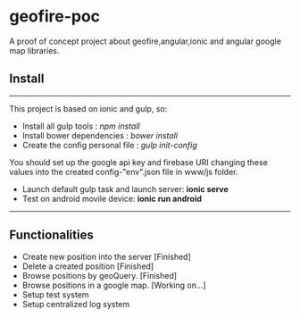 # geofire-poc

A proof of concept project about geofire,angular,ionic and angular google map libraries.

## Install
---
This project is based on ionic and gulp, so:
* Install all gulp tools : *npm install*
* Install bower dependencies : *bower install*
* Create the config personal file : *gulp init-config* 

You should set up the google api key and firebase URI changing these 
values into the created config-"env".json file in www/js folder.

* Launch default gulp task and launch server: **ionic serve**
* Test on android movile device: **ionic run android**

---

## Functionalities
* Create new position into the server [Finished]
* Delete a created position [Finished]
* Browse positions by geoQuery. [Finished]
* Browse positions in a google map. [Working on...]
* Setup test system
* Setup centralized log system
